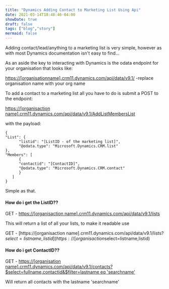 ```yaml
---
title: "Dynamics Adding Contact to Marketing List Using Api"
date: 2021-03-14T18:48:46-04:00
showDate: true
draft: false
tags: ["blog","story"]
mermaid: false
---
```

Adding contact/lead/anything to a marketing list is very simple, however as with most Dynamics documentation isn't easy to find...

As an aside the key to interacting with Dynamics is the odata endpoint for your organisation that looks like:

[https://[organisationname].crm11.dynamics.com/api/data/v9.1/](https://[organisationname].dynamics.com/api/data/v9.1/) -replace organisation name with your org name

To add a contact to a marketing list all you have to do is submit a POST to the endpoint:

[https://[organisaction name].crm11.dynamics.com/api/data/v9.1/AddListMembersList](https://[organisaction%20name].crm11.dynamics.com/api/data/v9.1/AddListMembersList)

with the payload:

```
{ 
"List": { 
      "listid": "[ListID - of the marketing list]", 
      "@odata.type": "Microsoft.Dynamics.CRM.list" 
}, 
"Members": [ 
      { 
      "contactid": "[ContactID]", 
      "@odata.type": "Microsoft.Dynamics.CRM.contact" 
      } 
   ] 
}
```

Simple as that.

#### How do i get the ListID??

GET - [https://[organisaction name].crm11.dynamics.com/api/data/v9.1/lists](https://[organisaction%20name].crm11.dynamics.com/api/data/v9.0/lists)

This will return a list of all your lists, to make it readable use

GET - [https://[organisaction name].crm11.dynamics.com/api/data/v9.1/lists?$select=listname,listid](https://[organisaction%20name].crm11.dynamics.com/api/data/v9.0/lists?$select=listname,listid)

#### How do i get ContactID??

GET - [https://[organisation name].crm11.dynamics.com/api/data/v9.1/contacts?$select=fullname,contactid&$filter=lastname eq 'searchname'](https://[organisation%20name].crm11.dynamics.com/api/data/v9.1/contacts?$select=fullname,contactid&$filter=lastname%20eq%20%27searchname%27)

Will return all contacts with the lastname 'searchname'